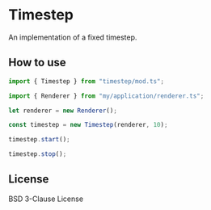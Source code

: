 # Timestep

An implementation of a fixed timestep.

## How to use

```ts
import { Timestep } from "timestep/mod.ts";

import { Renderer } from "my/application/renderer.ts";

let renderer = new Renderer();

const timestep = new Timestep(renderer, 10);

timestep.start();

timestep.stop();
```

## License

BSD 3-Clause License
